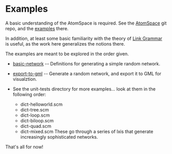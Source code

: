 
Examples
========
A basic understanding of the AtomSpace is required. See the
[AtomSpace](https://github.com/opencog/atomspace) git repo, and the
[examples](https://github.com/opencog/atomspace/examples) there.

In addition, at least some basic familiarity with the theory of
[Link Grammar](https://www.abisource.com/projects/link-grammar/)
is useful, as the work here generalizes the notions there.

The examples are meant to be explored in the order given.

* [basic-network](basic-network.scm) --
     Definitions for generating a simple random network.
* [export-to-gml](export-to-gml.scm) --
     Generate a random network, and export it to GML for visualztion.

* See the unit-tests directory for more examples... look at them in the
  following order:
   + dict-helloworld.scm
   + dict-tree.scm
   + dict-loop.scm
   + dict-biloop.scm
   + dict-quad.scm
   + dict-mixed.scm
  These go through a series of lxis that generate increasingly
  sophisticated networks.

That's all for now!
